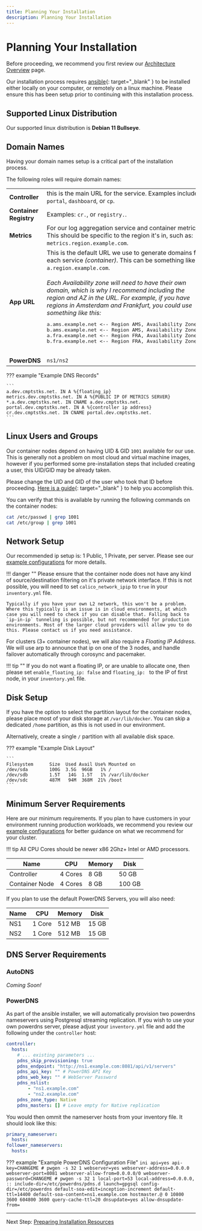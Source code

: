 ```yaml
---
title: Planning Your Installation
description: Planning Your Installation
---
```

# Planning Your Installation

Before proceeding, we recommend you first review our [Architecture Overview](../architecture_overview.md) page.

Our installation process requires [ansible](https://docs.ansible.com/ansible/latest/installation_guide/intro_installation.html){: target="_blank" } to be installed either locally on your computer, or remotely on a linux machine. Please ensure this has been setup prior to continuing with this installation process.

## Supported Linux Distribution

Our supported linux distribution is **Debian 11 Bullseye**.

## Domain Names

Having your domain names setup is a critical part of the installation process.

The following roles will require domain names:

<table>
<tbody>
    <tr>
        <td><b>Controller</b></td>
        <td>this is the main URL for the service. Examples include: <code>portal</code>, <code>dashboard</code>, or <code>cp</code>.</td>
    </tr>
    <tr>
        <td><b>Container Registry</b></td>
        <td>Examples: <code>cr.</code>, or <code>registry.</code>.</td>
    </tr>
    <tr>
        <td><b>Metrics</b></td>
        <td>
            For our log aggregation service and container metrics. This should be specific to the region it's in, such as: <code>metrics.region.example.com</code>.
        </td>
    </tr>
    <tr>
        <td><b>App URL</b></td>
        <td>
            This is the default URL we use to generate domains for each service <em>(container)</em>. This can be something like <code>a.region.example.com</code>. 
            <br><br>
            <em>Each Availability zone will need to have their own domain, which is why I recommend including the region and AZ in the URL. For example, if you have regions in Amsterdam and Frankfurt, you could use something like this:</em>
            <br>
            <pre>
a.ams.example.net <-- Region AMS, Availability Zone 1
b.ams.example.net <-- Region AMS, Availability Zone 2
a.fra.example.net <-- Region FRA, Availability Zone 1
b.fra.example.net <-- Region FRA, Availability Zone 2
            </pre>
        </td>
    </tr>
    <tr>
        <td><b>PowerDNS</b></td>
        <td>
            <code>ns1/ns2</code>
        </td>
    </tr>
</tbody>
</table>

??? example "Example DNS Records"

    ```
    a.dev.cmptstks.net. IN A %{floating_ip}
    metrics.dev.cmptstks.net. IN A %{PUBLIC IP OF METRICS SERVER}
    *.a.dev.cmptstks.net. IN CNAME a.dev.cmptstks.net.
    portal.dev.cmptstks.net. IN A %{controller ip address}
    cr.dev.cmptstks.net. IN CNAME portal.dev.cmptstks.net.
    ```

## Linux Users and Groups

Our container nodes depend on having UID & GID `1001` available for our use. This is generally not a problem on most cloud and virtual machine images, however if you performed some pre-installation steps that included creating a user, this UID/GID may be already taken. 

Please change the UID and GID of the user who took that ID before proceeding. [Here is a guide](https://kerneltalks.com/tips-tricks/how-to-change-uid-or-gid-safely-in-linux/){: target="_blank" } to help you accomplish this.

You can verify that this is available by running the following commands on the container nodes:

```bash
cat /etc/passwd | grep 1001
cat /etc/group | grep 1001
```

## Network Setup
Our recommended ip setup is: 1 Public, 1 Private, per server. Please see our [example configurations](../architecture_overview.md#example-configurations) for more details.

!!! danger ""
    Please ensure that the container node does not have any kind of source/destination filtering on it's private network interface. If this is not possible, you will need to set `calico_network_ipip` to `true` in your `inventory.yml` file.

    Typically if you have your own L2 network, this won't be a problem. Where this typically is an issue is in cloud environments, at which case you will need to check if you can disable that. Falling back to `ip-in-ip` tunneling is possible, but not recommended for production environments. Most of the larger cloud providers will allow you to do this. Please contact us if you need assistance.

For clusters (3+ container nodes), we will also require a _Floating IP Address_. We will use arp to announce that ip on one of the 3 nodes, and handle failover automatically through corosync and pacemaker.

!!! tip ""
    If you do not want a floating IP, or are unable to allocate one, then please set `enable_floating_ip: false` and `floating_ip: ` to the IP of first node, in your `inventory.yml` file.


## Disk Setup
If you have the option to select the partition layout for the container nodes, please place most of your disk storage at `/var/lib/docker`. You can skip a dedicated `/home` partition, as this is not used in our environment.

Alternatively, create a single `/` partition with all available disk space.

??? example "Example Disk Layout"

    ```
    Filesystem      Size  Used Avail Use% Mounted on
    /dev/sda        100G  3.5G  96GB   1% /
    /dev/sdb        1.5T   14G  1.5T   1% /var/lib/docker
    /dev/sdc        487M   94M  368M  21% /boot
    ```

## Minimum Server Requirements

Here are our minimum requirements. If you plan to have customers in your environment running production workloads, we recommend you review our [example configurations](../architecture_overview.md#example-configurations) for better guidance on what we recommend for your cluster. 

!!! tip
    All CPU Cores should be newer x86 2Ghz+ Intel or AMD processors.


Name           | CPU     | Memory | Disk
---------------|---------|--------|------
Controller     | 4 Cores | 8 GB   | 50 GB
Container Node | 4 Cores | 8 GB   | 100 GB

If you plan to use the default PowerDNS Servers, you will also need:

Name | CPU | Memory | Disk
--|--|--|--
NS1 | 1 Core | 512 MB | 15 GB
NS2 | 1 Core | 512 MB | 15 GB

## DNS Server Requirements

### AutoDNS

_Coming Soon!_

### PowerDNS

As part of the ansible installer, we will automatically provision two powerdns nameservers using Postgresql streaming replication. If you wish to use your own powerdns server, please adjust your `inventory.yml` file and add the following under the `controller` host:

```yaml
controller:
  hosts:
    # ... existing parameters ...
    pdns_skip_provisioning: true
    pdns_endpoint: "http://ns1.example.com:8081/api/v1/servers"
    pdns_api_key: "" # PowerDNS API Key
    pdns_web_key: "" # WebServer Password
    pdns_nslist:
        - "ns1.example.com"
        - "ns2.example.com"
    pdns_zone_type: Native
    pdns_masters: [] # Leave empty for Native replication
```

You would then ommit the nameserver hosts from your inventory file. It should look like this:

```yaml
primary_nameserver:
  hosts:
follower_nameservers:
  hosts:
```

??? example "Example PowerDNS Configuration File"
    ```ini
    api=yes
    api-key=CHANGEME # pwgen -s 32 1
    webserver=yes
    webserver-address=0.0.0.0
    webserver-port=8081
    webserver-allow-from=0.0.0.0/0
    webserver-password=CHANGEME # pwgen -s 32 1
    local-port=53
    local-address=0.0.0.0, ::
    include-dir=/etc/powerdns/pdns.d
    launch=gpgsql
    config-dir=/etc/powerdns
    default-soa-edit=inception-increment
    default-ttl=14400
    default-soa-content=ns1.example.com hostmaster.@ 0 10800 3600 604800 3600
    query-cache-ttl=20
    dnsupdate=yes
    allow-dnsupdate-from=
    ```


---
Next Step: [Preparing Installation Resources](1_prepare.md)

